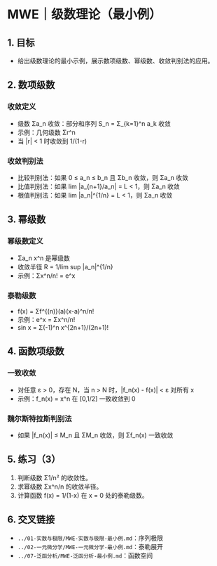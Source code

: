 # MWE｜级数理论（最小例）

## 1. 目标

- 给出级数理论的最小示例，展示数项级数、幂级数、收敛判别法的应用。

## 2. 数项级数

### 收敛定义

- 级数 Σa_n 收敛：部分和序列 S_n = Σ_{k=1}^n a_k 收敛
- 示例：几何级数 Σr^n
- 当 |r| < 1 时收敛到 1/(1-r)

### 收敛判别法

- 比较判别法：如果 0 ≤ a_n ≤ b_n 且 Σb_n 收敛，则 Σa_n 收敛
- 比值判别法：如果 lim |a_{n+1}/a_n| = L < 1，则 Σa_n 收敛
- 根值判别法：如果 lim |a_n|^{1/n} = L < 1，则 Σa_n 收敛

## 3. 幂级数

### 幂级数定义

- Σa_n x^n 是幂级数
- 收敛半径 R = 1/lim sup |a_n|^{1/n}
- 示例：Σx^n/n! = e^x

### 泰勒级数

- f(x) = Σf^{(n)}(a)(x-a)^n/n!
- 示例：e^x = Σx^n/n!
- sin x = Σ(-1)^n x^{2n+1}/(2n+1)!

## 4. 函数项级数

### 一致收敛

- 对任意 ε > 0，存在 N，当 n > N 时，|f_n(x) - f(x)| < ε 对所有 x
- 示例：f_n(x) = x^n 在 [0,1/2] 一致收敛到 0

### 魏尔斯特拉斯判别法

- 如果 |f_n(x)| ≤ M_n 且 ΣM_n 收敛，则 Σf_n(x) 一致收敛

## 5. 练习（3）

1) 判断级数 Σ1/n² 的收敛性。
2) 求幂级数 Σx^n/n 的收敛半径。
3) 计算函数 f(x) = 1/(1-x) 在 x = 0 处的泰勒级数。

## 6. 交叉链接

- `../01-实数与极限/MWE-实数与极限-最小例.md`：序列极限
- `../02-一元微分学/MWE-一元微分学-最小例.md`：泰勒展开
- `../07-泛函分析/MWE-泛函分析-最小例.md`：函数空间
